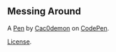 Messing Around
--------------


A [Pen](https://codepen.io/Cac0demon/pen/YzdRqeO) by [Cac0demon](https://codepen.io/Cac0demon) on [CodePen](https://codepen.io).

[License](https://codepen.io/license/pen/YzdRqeO).